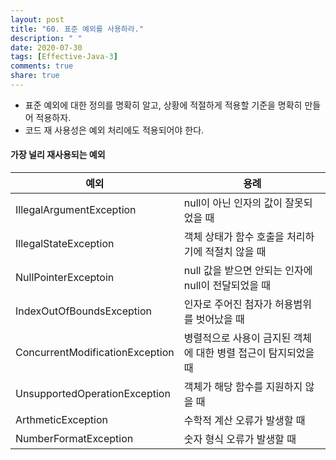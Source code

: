 ```yaml
---
layout: post
title: "60. 표준 예외를 사용하라."
description: " "
date: 2020-07-30
tags: [Effective-Java-3]
comments: true
share: true
---
```



- 표준 예외에 대한 정의를 명확히 알고, 상황에 적절하게 적용할 기준을 명확히 만들어 적용하자. 
- 코드 재 사용성은 예외 처리에도 적용되어야 한다.

#### 가장 널리 재사용되는 예외

| 예외 | 용례 | 
| --- | --- |
| IllegalArgumentException | null이 아닌 인자의 값이 잘못되었을 때 |
| IllegalStateException | 객체 상태가 함수 호출을 처리하기에 적절치 않을 때 |
| NullPointerExceptoin | null 값을 받으면 안되는 인자에 null이 전달되었을 때 |
| IndexOutOfBoundsException | 인자로 주어진 첨자가 허용범위를 벗어났을 때 |
| ConcurrentModificationException | 병렬적으로 사용이 금지된 객체에 대한 병렬 접근이 탐지되었을 때 |
| UnsupportedOperationException | 객체가 해당 함수를 지원하지 않을 때 |
| ArthmeticException | 수학적 계산 오류가 발생할 때 |
| NumberFormatException | 숫자 형식 오류가 발생할 때 |